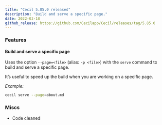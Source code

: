 ```yaml
---
title: "Cecil 5.85.0 released"
description: "Build and serve a specific page."
date: 2022-03-18
github_release: https://github.com/Cecilapp/Cecil/releases/tag/5.85.0
---
```

### Features

#### Build and serve a specific page

Uses the option `--page=<file>` (alias: `-p <file>`) with the `serve` command to build and serve a specific page.

It’s useful to speed up the build when you are working on a specific page.

_Example:_

```bash
cecil serve --page=about.md
```

### Miscs

- Code cleaned
